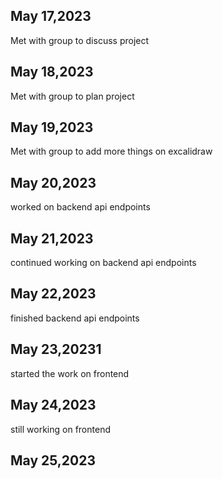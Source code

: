 ## May 17,2023

Met with group to discuss project

## May 18,2023

Met with group to plan project

## May 19,2023

Met with group to add more things on excalidraw

## May 20,2023

worked on backend api endpoints

## May 21,2023

continued working on backend api endpoints

## May 22,2023

finished backend api endpoints

## May 23,20231

started the work on frontend

## May 24,2023

still working on frontend

## May 25,2023
